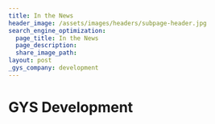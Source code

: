 ```yaml
---
title: In the News
header_image: /assets/images/headers/subpage-header.jpg
search_engine_optimization:
  page_title: In the News
  page_description:
  share_image_path:
layout: post
_gys_company: development
---
```


# GYS Development

### &nbsp;